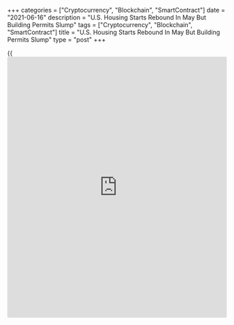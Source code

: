 +++
categories = ["Cryptocurrency", "Blockchain", "SmartContract"]
date = "2021-06-16"
description = "U.S. Housing Starts Rebound In May But Building Permits Slump"
tags = ["Cryptocurrency", "Blockchain", "SmartContract"]
title = "U.S. Housing Starts Rebound In May But Building Permits Slump"
type = "post"
+++

{{<iframe id="large-banner" src="https://www.bounty.group/#slide=3.0" width="100%" height="600" scrolling="no" style="border: 0px solid rgb(216, 221, 230); border-radius: 3px;">}}

After reporting a sharp pullback in new residential construction in the
U.S. in the previous month, the Commerce Department released a report on
Wednesday showing housing starts rebounded in the month of May.

The Commerce Department said housing starts jumped by 3.6 percent to an
annual rate of 1.572 million in May after plunging by 12.1 percent to a
revised rate of 1.517 million in April.

Economists had expected housing starts to surge by 3.9 percent to a rate
of 1.630 million from the 1.569 million originally reported for the
previous month.

The rebound by housing starts came as single-family starts spiked by 4.2
percent to a rate of 1.098 million, while multi-family starts jumped by
2.4 percent to a rate of 474,000.

Meanwhile, the report said building permits slumped by 3.0 percent to an
annual rate of 1.681 million in May after falling by 1.3 percent to a
revised rate of 1.733 million in April.

Building permits, an indicator of future housing demand, had been
expected to decrease by 1.7 percent to a rate of 1.730 million from the
1.760 million originally reported for the previous month.

With the bigger than expected decline, building permits fell to their
lowest level since hitting a rate of 1.121 million last September.

Multi-family permits tumbled by 5.8 percent to a rate of 551,000, while
single-family permits slid by 1.6 percent to a rate of 1.130 million.

Nancy Vanden Houten, Lead Economist at Oxford Economics, said housing
stats are expected to move mostly sideways over the balance of 2021.

"Strong demand, a need for inventory and homebuilder optimism will keep
a floor under activity, but builders continue to face supply constraints
that may hamper or at least postpone construction," Vanden Houten said.

On Tuesday, the National Association of Home Builders released a
separate report showing homebuilder confidence in the U.S. unexpectedly
decreased in the month of June.

The report said the NAHB/Wells Fargo Housing Market Index fell to 81 in
June from 83 in May. The drop surprised economists, who had expected the
index to come in unchanged.

With the unexpected decrease, the housing market index slipped to its
lowest level since hitting 78 in August of 2020.

For comments and feedback [contact](https://www.playgroundfx.com/contact/): editorial@rtt[news](https://www.letsplayfx.com/blog/forex-news-website/).com

[Economic News][1]

 **What parts of the world are seeing the best (and worst) economic
performances lately? Click[here][2] to check out our [Econ Scorecard][2]
and find out! See up-to-the-moment [ranking](https://www.playgroundfx.com/blog/crypto-exchange-ranking/)s for the best and worst
performers in [GDP][3], [unemployment rate][4], [inflation][5] and much
more.**

   1. www.rtt[news](https://www.letsplayfx.com/blog/forex-news-website/).com/Content/EconomicNews.aspx
   2. www.rtt[news](https://www.letsplayfx.com/blog/forex-news-website/).com/economic-scorecard/world-rank/PPI/highest-performance.aspx
   3. www.rtt[news](https://www.letsplayfx.com/blog/forex-news-website/).com/economic-scorecard/world-rank/GDP/highest-performance.aspx
   4. www.rtt[news](https://www.letsplayfx.com/blog/forex-news-website/).com/economic-scorecard/world-rank/unemployment-rate/lowest-performance.aspx
   5. www.rtt[news](https://www.letsplayfx.com/blog/forex-news-website/).com/economic-scorecard/world-rank/CPI/highest-performance.aspx